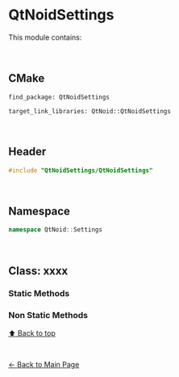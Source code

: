 # QtNoidSettings
This module contains:

&nbsp;

## CMake
```
find_package: QtNoidSettings

target_link_libraries: QtNoid::QtNoidSettings
```

&nbsp;

## Header

```cpp
#include "QtNoidSettings/QtNoidSettings"
```

&nbsp;

## Namespace

```cpp
namespace QtNoid::Settings
```

&nbsp;

## Class: xxxx

### Static Methods

### Non Static Methods


[⬆ Back to top](#qtnoidsettings)

&nbsp;


[← Back to Main Page](./../README.md)


